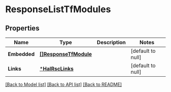 # ResponseListTfModules

## Properties
Name | Type | Description | Notes
------------ | ------------- | ------------- | -------------
**Embedded** | [**[]ResponseTfModule**](response-tf-module.md) |  | [default to null]
**Links** | [***HalRscLinks**](hal-rsc-links.md) |  | [default to null]

[[Back to Model list]](../README.md#documentation-for-models) [[Back to API list]](../README.md#documentation-for-api-endpoints) [[Back to README]](../README.md)


